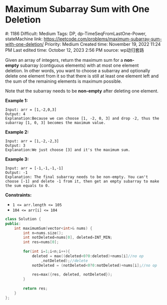 # Maximum Subarray Sum with One Deletion

#: 1186
Difficult: Medium
Tags: DP, dp-TimeSeqFromLastOne-Power, stateMachine
link: https://leetcode.com/problems/maximum-subarray-sum-with-one-deletion/
Priority: Medium
Created time: November 19, 2022 11:24 PM
Last edited time: October 12, 2023 2:56 PM
source: wp动归套路

Given an array of integers, return the maximum sum for a **non-empty** subarray (contiguous elements) with at most one element deletion. In other words, you want to choose a subarray and optionally delete one element from it so that there is still at least one element left and the sum of the remaining elements is maximum possible.

Note that the subarray needs to be **non-empty** after deleting one element.

**Example 1:**

```
Input: arr = [1,-2,0,3]
Output: 4
Explanation:Because we can choose [1, -2, 0, 3] and drop -2, thus the subarray [1, 0, 3] becomes the maximum value.
```

**Example 2:**

```
Input: arr = [1,-2,-2,3]
Output: 3
Explanation:We just choose [3] and it's the maximum sum.

```

**Example 3:**

```
Input: arr = [-1,-1,-1,-1]
Output: -1
Explanation: The final subarray needs to be non-empty. You can't choose [-1] and delete -1 from it, then get an empty subarray to make the sum equals to 0.

```

**Constraints:**

- `1 <= arr.length <= 105`
- `104 <= arr[i] <= 104`

```cpp
class Solution {
public:
    int maximumSum(vector<int>& nums) {
        int n=nums.size();
        int notDeleted=nums[0], deleted=INT_MIN;
        int res=nums[0];
        
        for(int i=1;i<n;i++){
            deleted = max((deleted<0?0:deleted)+nums[i]//no op
                ,notDeleted);//delete
            notDeleted = (notDeleted<0?0:notDeleted)+nums[i];//no op
            
            res=max({res, deleted, notDeleted});
        }
        
        return res;
    }
};
```